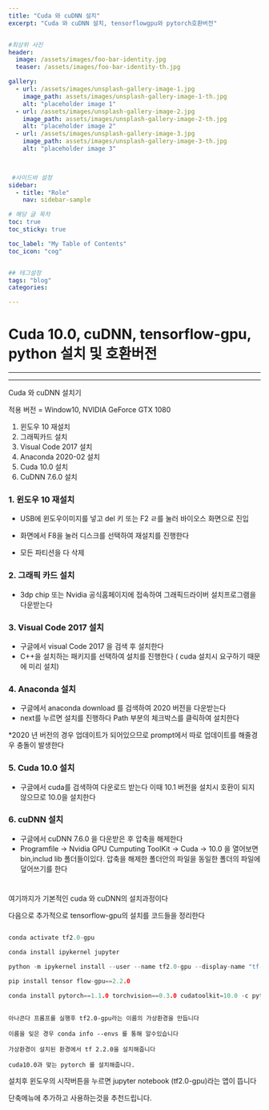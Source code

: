 ```yaml
---
title: "Cuda 와 cuDNN 설치"
excerpt: "Cuda 와 cuDNN 설치, tensorflowgpu와 pytorch호환버전"


#최상위 사진
header:
  image: /assets/images/foo-bar-identity.jpg
  teaser: /assets/images/foo-bar-identity-th.jpg

gallery:
  - url: /assets/images/unsplash-gallery-image-1.jpg
    image_path: assets/images/unsplash-gallery-image-1-th.jpg
    alt: "placeholder image 1"
  - url: /assets/images/unsplash-gallery-image-2.jpg
    image_path: assets/images/unsplash-gallery-image-2-th.jpg
    alt: "placeholder image 2"
  - url: /assets/images/unsplash-gallery-image-3.jpg
    image_path: assets/images/unsplash-gallery-image-3-th.jpg
    alt: "placeholder image 3"
    


 #사이드바 설정 
sidebar:
  - title: "Role"
    nav: sidebar-sample

# 해당 글 목차
toc: true
toc_sticky: true

toc_label: "My Table of Contents"
toc_icon: "cog"


## 테그설정
tags: "blog"
categories:

---
```


# Cuda 10.0, cuDNN, tensorflow-gpu, python 설치 및 호환버전

---

---

Cuda 와 cuDNN 설치기



적용 버전 = Window10, NVIDIA GeForce GTX 1080



1. 윈도우 10 재설치
2. 그래픽카드 설치
3. Visual Code 2017 설치
4. Anaconda 2020-02 설치
5. Cuda 10.0 설치
6. CuDNN 7.6.0 설치





### 1. 윈도우 10 재설치

- USB에 윈도우이미지를 넣고 del 키 또는 F2 ㄹ를 눌러 바이오스 화면으로 진입

- 화면에서 F8을 눌러 디스크를 선택하여 재설치를 진행한다
- 모든 파티션을 다 삭제





### 2. 그래픽 카드 설치

- 3dp chip 또는 Nvidia 공식홈페이지에 접속하여 그래픽드라이버 설치프로그램을 다운받는다



### 3. Visual Code 2017 설치

- 구글에서 visual Code 2017 을 검색 후 설치한다
- C++을 설치하는 패키지를 선택하여 설치를 진행한다 ( cuda 설치시 요구하기 때문에 미리 설치)



### 4. Anaconda  설치

- 구글에서 anaconda download 를 검색하여 2020 버전을 다운받는다
- next를 누르면 설치를 진행하다 Path 부분의 체크박스를 클릭하여 설치한다

*2020 년 버전의 경우 업데이트가 되어있으므로 prompt에서 따로 업데이트를 해줄경우 충돌이 발생한다



### 5. Cuda 10.0 설치

- 구글에서 cuda를 검색하여 다운로드 받는다 이때 10.1 버전을 설치시 호환이 되지않으므로 10.0을 설치한다



### 6. cuDNN 설치

- 구글에서 cuDNN 7.6.0 을 다운받은 후 압축을 해제한다
- Programfile -> Nvidia GPU Cumputing ToolKit -> Cuda -> 10.0 을 열어보면 bin,includ lib 폴더들이있다. 압축을 해제한 폴더안의 파일을 동일한 폴더의 파일에 덮어쓰기를 한다

#    

여기까지가 기본적인 cuda 와 cuDNN의 설치과정이다

다음으로 추가적으로 tensorflow-gpu의 설치를 코드들을 정리한다



```c  .md

conda activate tf2.0-gpu

conda install ipykernel jupyter

python -m ipykernel install --user --name tf2.0-gpu --display-name "tf-gpu"

pip install tensor flow-gpu==2.2.0

conda install pytorch==1.1.0 torchvision==0.3.0 cudatoolkit=10.0 -c pytorch

```  

```

아나콘다 프롬프를 실행후 tf2.0-gpu라는 이름의 가상환경을 만듭니다

이름을 잊은 경우 conda info --envs 를 통해 알수있습니다

가상환경이 설치된 환경에서 tf 2.2.0을 설치해줍니다

cuda10.0과 맞는 pytorch 를 설치해줍니다. 

```



설치후 윈도우의 시작버튼을 누르면 jupyter notebook (tf2.0-gpu)라는 앱이 뜹니다 

단축메뉴에 추가하고 사용하는것을 추천드립니다.



 







